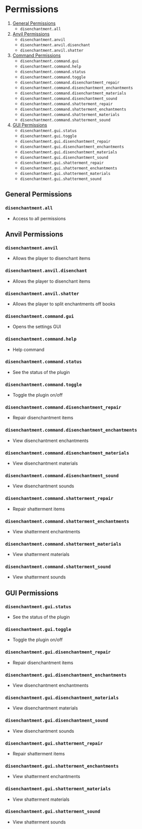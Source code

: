 # Permissions

1. [General Permissions](#general-permissions)
    - `disenchantment.all`
2. [Anvil Permissions](#anvil-permissions)
    - `disenchantment.anvil`
    - `disenchantment.anvil.disenchant`
    - `disenchantment.anvil.shatter`
3. [Command Permissions](#command-permissions)
    - `disenchantment.command.gui`
    - `disenchantment.command.help`
    - `disenchantment.command.status`
    - `disenchantment.command.toggle`
    - `disenchantment.command.disenchantment_repair`
    - `disenchantment.command.disenchantment_enchantments`
    - `disenchantment.command.disenchantment_materials`
    - `disenchantment.command.disenchantment_sound`
    - `disenchantment.command.shatterment_repair`
    - `disenchantment.command.shatterment_enchantments`
    - `disenchantment.command.shatterment_materials`
    - `disenchantment.command.shatterment_sound`
4. [GUI Permissions](#gui-permissions)
    - `disenchantment.gui.status`
    - `disenchantment.gui.toggle`
    - `disenchantment.gui.disenchantment_repair`
    - `disenchantment.gui.disenchantment_enchantments`
    - `disenchantment.gui.disenchantment_materials`
    - `disenchantment.gui.disenchantment_sound`
    - `disenchantment.gui.shatterment_repair`
    - `disenchantment.gui.shatterment_enchantments`
    - `disenchantment.gui.shatterment_materials`
    - `disenchantment.gui.shatterment_sound`

## General Permissions

### `disenchantment.all`

- Access to all permissions

## Anvil Permissions

### `disenchantment.anvil`

- Allows the player to disenchant items

### `disenchantment.anvil.disenchant`

- Allows the player to disenchant items

### `disenchantment.anvil.shatter`

- Allows the player to split enchantments off books

### `disenchantment.command.gui`

- Opens the settings GUI

### `disenchantment.command.help`

- Help command

### `disenchantment.command.status`

- See the status of the plugin

### `disenchantment.command.toggle`

- Toggle the plugin on/off

### `disenchantment.command.disenchantment_repair`

- Repair disenchantment items

### `disenchantment.command.disenchantment_enchantments`

- View disenchantment enchantments

### `disenchantment.command.disenchantment_materials`

- View disenchantment materials

### `disenchantment.command.disenchantment_sound`

- View disenchantment sounds

### `disenchantment.command.shatterment_repair`

- Repair shatterment items

### `disenchantment.command.shatterment_enchantments`

- View shatterment enchantments

### `disenchantment.command.shatterment_materials`

- View shatterment materials

### `disenchantment.command.shatterment_sound`

- View shatterment sounds

## GUI Permissions

### `disenchantment.gui.status`

- See the status of the plugin

### `disenchantment.gui.toggle`

- Toggle the plugin on/off

### `disenchantment.gui.disenchantment_repair`

- Repair disenchantment items

### `disenchantment.gui.disenchantment_enchantments`

- View disenchantment enchantments

### `disenchantment.gui.disenchantment_materials`

- View disenchantment materials

### `disenchantment.gui.disenchantment_sound`

- View disenchantment sounds

### `disenchantment.gui.shatterment_repair`

- Repair shatterment items

### `disenchantment.gui.shatterment_enchantments`

- View shatterment enchantments

### `disenchantment.gui.shatterment_materials`

- View shatterment materials

### `disenchantment.gui.shatterment_sound`

- View shatterment sounds
